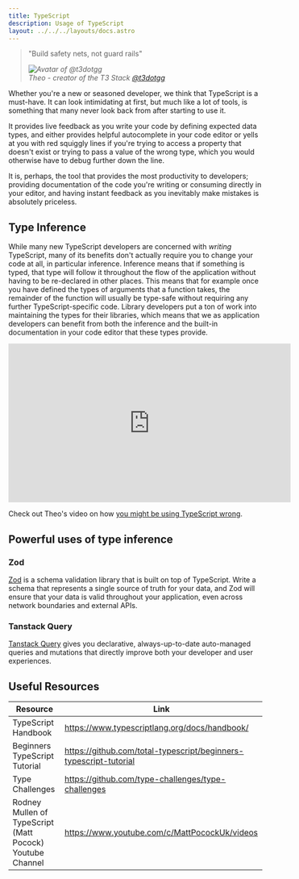 ```yaml
---
title: TypeScript
description: Usage of TypeScript
layout: ../../../layouts/docs.astro
---
```


<blockquote className="w-full relative border-l-4 italic bg-t3-purple-200 dark:text-t3-purple-50 text-zinc-900 dark:bg-t3-purple-300/20 p-2 rounded-md text-sm my-3 border-neutral-500 quote">
  <div className="relative w-fit flex items-center justify-center p-1">
    <p className="mb-4 text-lg">
      <span aria-hidden="true">"</span>Build safety nets, not guard rails<span aria-hidden="true">"</span>
    </p>
  </div>
  <cite className="flex items-center justify-end pr-4 pb-2">
    <img
      alt="Avatar of @t3dotgg"
      className="w-12 mr-4 rounded-full bg-neutral-500"
      src="/images/theo_300x300.webp"
    />
    <div className="flex flex-col items-start not-italic">
      <span className=" text-sm font-semibold">Theo - creator of the T3 Stack</span>
      <a
        href="https://twitter.com/t3dotgg"
        target="_blank"
        rel="noopener noreferrer"
        className="text-sm"
      >
        @t3dotgg
      </a>
    </div>
  </cite>
</blockquote>

Whether you're a new or seasoned developer, we think that TypeScript is a must-have. It can look intimidating at first, but much like a lot of tools, is something that many never look back from after starting to use it.

It provides live feedback as you write your code by defining expected data types, and either provides helpful autocomplete in your code editor or yells at you with red squiggly lines if you're trying to access a property that doesn't exist or trying to pass a value of the wrong type, which you would otherwise have to debug further down the line.

It is, perhaps, the tool that provides the most productivity to developers; providing documentation of the code you're writing or consuming directly in your editor, and having instant feedback as you inevitably make mistakes is absolutely priceless.

## Type Inference

While many new TypeScript developers are concerned with _writing_ TypeScript, many of its benefits don't actually require you to change your code at all, in particular inference. Inference means that if something is typed, that type will follow it throughout the flow of the application without having to be re-declared in other places. This means that for example once you have defined the types of arguments that a function takes, the remainder of the function will usually be type-safe without requiring any further TypeScript-specific code. Library developers put a ton of work into maintaining the types for their libraries, which means that we as application developers can benefit from both the inference and the built-in documentation in your code editor that these types provide.

<div class="embed">
<iframe width="560" height="315" src="https://www.youtube.com/embed/RmGHnYUqQ4k" title="You might be using Typescript wrong" frameborder="0" allow="accelerometer; autoplay; clipboard-write; encrypted-media; gyroscope; picture-in-picture" allowfullscreen></iframe>
</div>

Check out Theo's video on how [you might be using TypeScript wrong](https://www.youtube.com/watch?v=RmGHnYUqQ4k).

## Powerful uses of type inference

### Zod

[Zod](https://github.com/colinhacks/zod) is a schema validation library that is built on top of TypeScript. Write a schema that represents a single source of truth for your data, and Zod will ensure that your data is valid throughout your application, even across network boundaries and external APIs.

### Tanstack Query

[Tanstack Query](https://tanstack.com/query/v4/) gives you declarative, always-up-to-date auto-managed queries and mutations that directly improve both your developer and user experiences.

## Useful Resources

| Resource                                                  | Link                                                              |
| --------------------------------------------------------- | ----------------------------------------------------------------- |
| TypeScript Handbook                                       | https://www.typescriptlang.org/docs/handbook/                     |
| Beginners TypeScript Tutorial                             | https://github.com/total-typescript/beginners-typescript-tutorial |
| Type Challenges                                           | https://github.com/type-challenges/type-challenges                |
| Rodney Mullen of TypeScript (Matt Pocock) Youtube Channel | https://www.youtube.com/c/MattPocockUk/videos                     |
